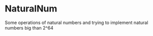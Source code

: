 # NaturalNum
Some operations of natural numbers and trying to implement natural numbers big than 2^64
